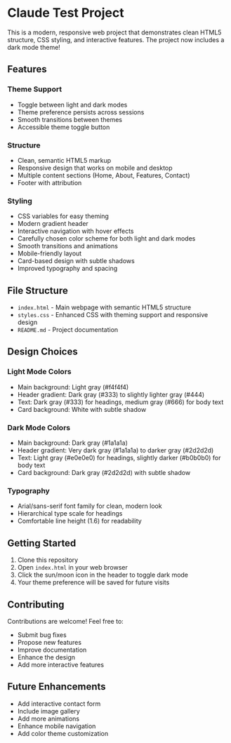 # Claude Test Project

This is a modern, responsive web project that demonstrates clean HTML5 structure, CSS styling, and interactive features. The project now includes a dark mode theme!

## Features

### Theme Support
- Toggle between light and dark modes
- Theme preference persists across sessions
- Smooth transitions between themes
- Accessible theme toggle button

### Structure
- Clean, semantic HTML5 markup
- Responsive design that works on mobile and desktop
- Multiple content sections (Home, About, Features, Contact)
- Footer with attribution

### Styling
- CSS variables for easy theming
- Modern gradient header
- Interactive navigation with hover effects
- Carefully chosen color scheme for both light and dark modes
- Smooth transitions and animations
- Mobile-friendly layout
- Card-based design with subtle shadows
- Improved typography and spacing

## File Structure

- `index.html` - Main webpage with semantic HTML5 structure
- `styles.css` - Enhanced CSS with theming support and responsive design
- `README.md` - Project documentation

## Design Choices

### Light Mode Colors
- Main background: Light gray (#f4f4f4)
- Header gradient: Dark gray (#333) to slightly lighter gray (#444)
- Text: Dark gray (#333) for headings, medium gray (#666) for body text
- Card background: White with subtle shadow

### Dark Mode Colors
- Main background: Dark gray (#1a1a1a)
- Header gradient: Very dark gray (#1a1a1a) to darker gray (#2d2d2d)
- Text: Light gray (#e0e0e0) for headings, slightly darker (#b0b0b0) for body text
- Card background: Dark gray (#2d2d2d) with subtle shadow

### Typography
- Arial/sans-serif font family for clean, modern look
- Hierarchical type scale for headings
- Comfortable line height (1.6) for readability

## Getting Started

1. Clone this repository
2. Open `index.html` in your web browser
3. Click the sun/moon icon in the header to toggle dark mode
4. Your theme preference will be saved for future visits

## Contributing

Contributions are welcome! Feel free to:
- Submit bug fixes
- Propose new features
- Improve documentation
- Enhance the design
- Add more interactive features

## Future Enhancements

- Add interactive contact form
- Include image gallery
- Add more animations
- Enhance mobile navigation
- Add color theme customization
